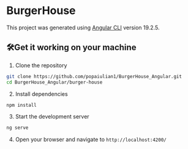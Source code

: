 # BurgerHouse

This project was generated using [Angular CLI](https://github.com/angular/angular-cli) version 19.2.5.

## 🛠️Get it working on your machine
1. Clone the repository

```bash
git clone https://github.com/popaiulian1/BurgerHouse_Angular.git
cd BurgerHouse_Angular/burger-house
```
2. Install dependencies

```bash
npm install
```

3. Start the development server

```bash
ng serve
```

4. Open your browser and navigate to `http://localhost:4200/`
